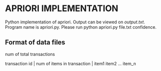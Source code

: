 # APRIORI IMPLEMENTATION

Python implementation of apriori. Output can be viewed on _output.txt_. Program name is apriori.py. Please run python apriori.py file.txt confidence.

## Format of data files

num of total transactions

transaction id | num of items in transaction | item1 item2 ... item\_n
